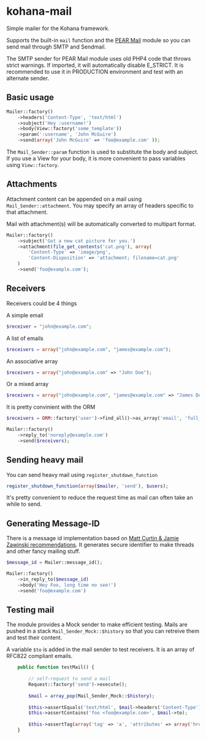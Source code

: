 kohana-mail
===========

Simple mailer for the Kohana framework.

Supports the built-in ```mail``` function and the [PEAR Mail](http://pear.php.net/package/Mail/) module so you can send mail through SMTP and Sendmail.

The SMTP sender for PEAR Mail module uses old PHP4 code that throws strict warnings. If imported, it will automatically disable E_STRICT. It is recommended to use it in PRODUCTION environment and test with an alternate sender.

## Basic usage

```php
Mailer::factory()
    ->headers('Content-Type', 'text/html')
    ->subject('Hey :username!')
    ->body(View::factory('some_template'))
    ->param(':username', 'John McGuire')
    ->send(array('John McGuire' => 'foo@example.com' ));
```

The ```Mail_Sender::param``` function is used to substitute the body and subject. If you use a 
View for your body, it is more convenient to pass variables using ```View::factory```.

## Attachments

Attachment content can be appended on a mail using ```Mail_Sender::attachment```. You may specify an array of 
headers specific to that attachment.

Mail with attachment(s) will be automatically converted to multipart format.

```php
Mailer::factory()
    ->subject('Got a new cat picture for you.')
    ->attachment(file_get_contents('cat.png'), array(
        'Content-Type' => 'image/png',
        'Content-Disposition' => 'attachment; filename=cat.png'
    )
    ->send('foo@example.com');
```

## Receivers

Receivers could be 4 things

A simple email

```php
$receiver = "john@example.com";
```

A list of emails

```php
$receivers = array("john@example.com", "james@example.com");
```

An associative array

```php
$receivers = array("john@example.com" => "John Doe");
```

Or a mixed array

```php
$receivers = array("john@example.com", "james@example.com" => "James Doe");
```

It is pretty convinient with the ORM

```php
$receivers = ORM::factory('user')->find_all()->as_array('email', 'full_name');

Mailer::factory()
    ->reply_to('noreply@example.com')
    ->send($receivers);
```

## Sending heavy mail

You can send heavy mail using ```register_shutdown_function```

```php
register_shutdown_function(array($mailer, 'send'), $users);
```

It's pretty convenient to reduce the request time as mail can often take an
while to send.

## Generating Message-ID

There is a message id implementation based on [Matt Curtin & Jamie Zawinski recommendations](http://www.jwz.org/doc/mid.html). It generates
secure identifier to make threads and other fancy mailing stuff.

```php
$message_id = Mailer::message_id();

Mailer::factory()
    ->in_reply_to($message_id)
    ->body('Hey Foo, long time no see!')
    ->send('foo@example.com')
```

## Testing mail

The module provides a Mock sender to make efficient testing. Mails are pushed in a stack ```Mail_Sender_Mock::$history``` so that you can retreive them and test their content.

A variable ```$to``` is added in the mail sender to test receivers. It is an array of RFC822 compliant emails.

```php
    public function testMail() {
    
        // self-request to send a mail
        Request::factory('send')->execute();
    
        $mail = array_pop(Mail_Sender_Mock::$history);
        
        $this->assertEquals('text/html', $mail->headers('Content-Type'));
        $this->assertContains('foo <foo@example.com>', $mail->to);
        
        $this->assertTag(array('tag' => 'a', 'attributes' => array('href' => 'http://example.com')), $mail->body());
    }

```
